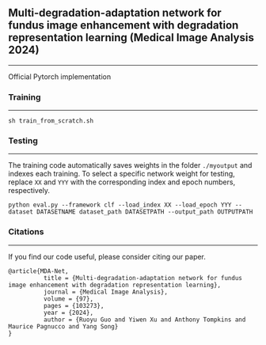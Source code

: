 ## Multi-degradation-adaptation network for fundus image enhancement with degradation representation learning (Medical Image Analysis 2024)
---
Official Pytorch implementation
### Training
---
```sh train_from_scratch.sh```
### Testing
---
The training code automatically saves weights in the folder ```./myoutput``` and indexes each training. To select a specific network weight for testing, replace ```XX``` and ```YYY``` with the corresponding index and epoch numbers, respectively.  
```
python eval.py --framework clf --load_index XX --load_epoch YYY --dataset DATASETNAME dataset_path DATASETPATH --output_path OUTPUTPATH
```
### Citations
---
If you find our code useful, please consider citing our paper.

```
@article{MDA-Net,
          title = {Multi-degradation-adaptation network for fundus image enhancement with degradation representation learning},
          journal = {Medical Image Analysis},
          volume = {97},
          pages = {103273},
          year = {2024},
          author = {Ruoyu Guo and Yiwen Xu and Anthony Tompkins and Maurice Pagnucco and Yang Song}
}
```

